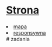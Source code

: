 # [Strona](https://ugkontzal.github.io)

<li><a href="https://kysioo.github.io/ti/docs/cern.html">mapa</a></li>
<li><a href="https://ugkontzal.github.io/docs/respons.html">responsywna</a></li>
# zadania
